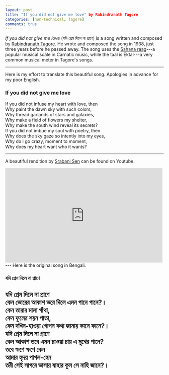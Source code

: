 ```yaml
---
layout: post
title: "If you did not give me love" by Rabindranath Tagore
categories: [non-technical, Tagore]
comments: true
---
```


*If you did not give me love* (যদি প্রেম দিলে না প্রাণে) is a song written and composed by [Rabindranath Tagore](https://en.wikipedia.org/wiki/Rabindranath_Tagore). He wrote and composed the song in 1938, just three years before he passed away. The song uses the [Sahana raag](https://en.wikipedia.org/wiki/Sahana_(raga))---a popular musical scale in Carnatic music, while the taal is Ektal---a very common musical meter in Tagore's songs. <!-- more -->

---
Here is my effort to translate this beautiful song. Apologies in advance for my poor English.

### If you did not give me love  
If you did not infuse my heart with love, then  
Why paint the dawn sky with such colors,  
Why thread garlands of stars and galaxies,  
Why make a field of flowers my shelter,  
Why make the south wind reveal its secrets?  
If you did not imbue my soul with poetry, then  
Why does the sky gaze so intently into my eyes,  
Why do I go crazy, moment to moment,  
Why does my heart want who it wants?  

---
A beautiful rendition by [Srabani Sen](https://en.wikipedia.org/wiki/Srabani_Sen) can be found on Youtube. 

<iframe width="500" height="300" src="https://www.youtube.com/embed/qtNmKia_BPg" frameborder="0" allow="accelerometer; autoplay; encrypted-media; gyroscope; picture-in-picture" allowfullscreen></iframe>
---
Here is the original song in Bengali.

### যদি প্রেম দিলে না প্রাণে
যদি প্রেম দিলে না প্রাণে  
কেন ভোরের আকাশ ভরে দিলে এমন গানে গানে?।  
কেন তারার মালা গাঁথা,  
কেন ফুলের শয়ন পাতা,  
কেন দখিন-হাওয়া গোপন কথা জানায় কানে কানে?।  
যদি প্রেম দিলে না প্রাণে  
কেন আকাশ তবে এমন চাওয়া চায় এ মুখের পানে?  
তবে ক্ষণে ক্ষণে কেন  
আমার হৃদয় পাগল-হেন  
তরী সেই সাগরে ভাসায় যাহার কূল সে নাহি জানে?।  
---
